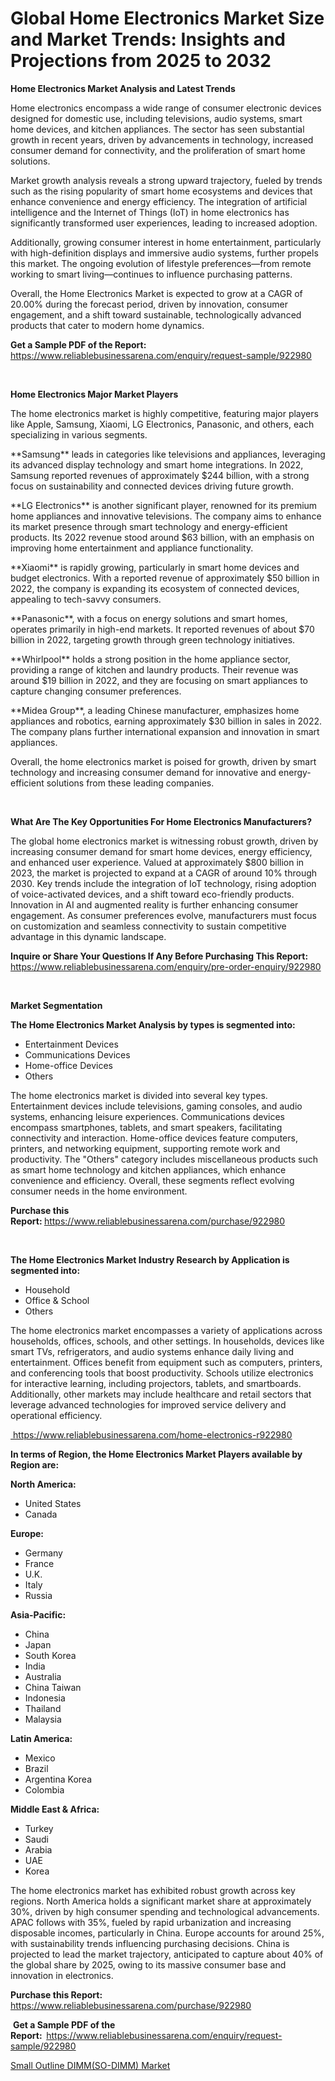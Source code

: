 <p><h1>Global Home Electronics Market Size and Market Trends: Insights and Projections from 2025 to 2032</h1></p><p><strong>Home Electronics Market Analysis and Latest Trends</strong></p>
<p><p>Home electronics encompass a wide range of consumer electronic devices designed for domestic use, including televisions, audio systems, smart home devices, and kitchen appliances. The sector has seen substantial growth in recent years, driven by advancements in technology, increased consumer demand for connectivity, and the proliferation of smart home solutions. </p><p>Market growth analysis reveals a strong upward trajectory, fueled by trends such as the rising popularity of smart home ecosystems and devices that enhance convenience and energy efficiency. The integration of artificial intelligence and the Internet of Things (IoT) in home electronics has significantly transformed user experiences, leading to increased adoption. </p><p>Additionally, growing consumer interest in home entertainment, particularly with high-definition displays and immersive audio systems, further propels this market. The ongoing evolution of lifestyle preferences—from remote working to smart living—continues to influence purchasing patterns. </p><p>Overall, the Home Electronics Market is expected to grow at a CAGR of 20.00% during the forecast period, driven by innovation, consumer engagement, and a shift toward sustainable, technologically advanced products that cater to modern home dynamics.</p></p>
<p><strong>Get a Sample PDF of the Report:&nbsp;</strong> <a href="https://www.reliablebusinessarena.com/enquiry/request-sample/922980?utm_campaign=1841&utm_medium=2&utm_source=Github&utm_content=ia&utm_term=04042025&utm_id=home-electronics">https://www.reliablebusinessarena.com/enquiry/request-sample/922980</a></p>
<p>&nbsp;</p>
<p><strong>Home Electronics Major Market Players</strong></p>
<p><p>The home electronics market is highly competitive, featuring major players like Apple, Samsung, Xiaomi, LG Electronics, Panasonic, and others, each specializing in various segments. </p><p>**Samsung** leads in categories like televisions and appliances, leveraging its advanced display technology and smart home integrations. In 2022, Samsung reported revenues of approximately $244 billion, with a strong focus on sustainability and connected devices driving future growth.</p><p>**LG Electronics** is another significant player, renowned for its premium home appliances and innovative televisions. The company aims to enhance its market presence through smart technology and energy-efficient products. Its 2022 revenue stood around $63 billion, with an emphasis on improving home entertainment and appliance functionality.</p><p>**Xiaomi** is rapidly growing, particularly in smart home devices and budget electronics. With a reported revenue of approximately $50 billion in 2022, the company is expanding its ecosystem of connected devices, appealing to tech-savvy consumers. </p><p>**Panasonic**, with a focus on energy solutions and smart homes, operates primarily in high-end markets. It reported revenues of about $70 billion in 2022, targeting growth through green technology initiatives. </p><p>**Whirlpool** holds a strong position in the home appliance sector, providing a range of kitchen and laundry products. Their revenue was around $19 billion in 2022, and they are focusing on smart appliances to capture changing consumer preferences.</p><p>**Midea Group**, a leading Chinese manufacturer, emphasizes home appliances and robotics, earning approximately $30 billion in sales in 2022. The company plans further international expansion and innovation in smart appliances.</p><p>Overall, the home electronics market is poised for growth, driven by smart technology and increasing consumer demand for innovative and energy-efficient solutions from these leading companies.</p></p>
<p>&nbsp;</p>
<p><strong>What Are The Key Opportunities For Home Electronics Manufacturers?</strong></p>
<p><p>The global home electronics market is witnessing robust growth, driven by increasing consumer demand for smart home devices, energy efficiency, and enhanced user experience. Valued at approximately $800 billion in 2023, the market is projected to expand at a CAGR of around 10% through 2030. Key trends include the integration of IoT technology, rising adoption of voice-activated devices, and a shift toward eco-friendly products. Innovation in AI and augmented reality is further enhancing consumer engagement. As consumer preferences evolve, manufacturers must focus on customization and seamless connectivity to sustain competitive advantage in this dynamic landscape.</p></p>
<p><strong>Inquire or Share Your Questions If Any Before Purchasing This Report:</strong> <a href="https://www.reliablebusinessarena.com/enquiry/pre-order-enquiry/922980?utm_campaign=1841&utm_medium=2&utm_source=Github&utm_content=ia&utm_term=04042025&utm_id=home-electronics">https://www.reliablebusinessarena.com/enquiry/pre-order-enquiry/922980</a></p>
<p>&nbsp;</p>
<p><strong>Market Segmentation</strong></p>
<p><strong>The Home Electronics Market Analysis by types is segmented into:</strong></p>
<p><ul><li>Entertainment Devices</li><li>Communications Devices</li><li>Home-office Devices</li><li>Others</li></ul></p>
<p><p>The home electronics market is divided into several key types. Entertainment devices include televisions, gaming consoles, and audio systems, enhancing leisure experiences. Communications devices encompass smartphones, tablets, and smart speakers, facilitating connectivity and interaction. Home-office devices feature computers, printers, and networking equipment, supporting remote work and productivity. The "Others" category includes miscellaneous products such as smart home technology and kitchen appliances, which enhance convenience and efficiency. Overall, these segments reflect evolving consumer needs in the home environment.</p></p>
<p><strong>Purchase this Report:&nbsp;</strong><a href="https://www.reliablebusinessarena.com/purchase/922980?utm_campaign=1841&utm_medium=2&utm_source=Github&utm_content=ia&utm_term=04042025&utm_id=home-electronics">https://www.reliablebusinessarena.com/purchase/922980</a></p>
<p>&nbsp;</p>
<p><strong>The Home Electronics Market Industry Research by Application is segmented into:</strong></p>
<p><ul><li>Household</li><li>Office & School</li><li>Others</li></ul></p>
<p><p>The home electronics market encompasses a variety of applications across households, offices, schools, and other settings. In households, devices like smart TVs, refrigerators, and audio systems enhance daily living and entertainment. Offices benefit from equipment such as computers, printers, and conferencing tools that boost productivity. Schools utilize electronics for interactive learning, including projectors, tablets, and smartboards. Additionally, other markets may include healthcare and retail sectors that leverage advanced technologies for improved service delivery and operational efficiency.</p></p>
<p><a href="https://www.reliablebusinessarena.com/home-electronics-r922980?utm_campaign=1841&utm_medium=2&utm_source=Github&utm_content=ia&utm_term=04042025&utm_id=home-electronics">&nbsp;https://www.reliablebusinessarena.com/home-electronics-r922980</a></p>
<p><strong>In terms of Region, the Home Electronics Market Players available by Region are:</strong></p>
<p>
    <p> <strong> North America: </strong>
        <ul>
            <li>United States</li>
            <li>Canada</li>
        </ul>
        </p> 
    <p> <strong> Europe: </strong>
        <ul>
            <li>Germany</li>
            <li>France</li>
            <li>U.K.</li>
            <li>Italy</li>
            <li>Russia</li>
        </ul>
        </p> 
    <p> <strong> Asia-Pacific: </strong>
        <ul>
            <li>China</li>
            <li>Japan</li>
            <li>South Korea</li>
            <li>India</li>
            <li>Australia</li>
            <li>China Taiwan</li>
            <li>Indonesia</li>
            <li>Thailand</li>
            <li>Malaysia</li>
        </ul>
        </p> 
    <p> <strong> Latin America: </strong>
        <ul>
            <li>Mexico</li>
            <li>Brazil</li>
            <li>Argentina Korea</li>
            <li>Colombia</li>
        </ul>
        </p> 
    <p> <strong> Middle East & Africa: </strong>
        <ul>
            <li>Turkey</li>
            <li>Saudi</li>
            <li>Arabia</li>
            <li>UAE</li>
            <li>Korea</li>
        </ul>
    </p>
    </p>
<p><p>The home electronics market has exhibited robust growth across key regions. North America holds a significant market share at approximately 30%, driven by high consumer spending and technological advancements. APAC follows with 35%, fueled by rapid urbanization and increasing disposable incomes, particularly in China. Europe accounts for around 25%, with sustainability trends influencing purchasing decisions. China is projected to lead the market trajectory, anticipated to capture about 40% of the global share by 2025, owing to its massive consumer base and innovation in electronics.</p></p>
<p><strong>Purchase this Report: </strong><a href="https://www.reliablebusinessarena.com/purchase/922980?utm_campaign=1841&utm_medium=2&utm_source=Github&utm_content=ia&utm_term=04042025&utm_id=home-electronics">https://www.reliablebusinessarena.com/purchase/922980</a></p>
<p>&nbsp;<strong>Get a Sample PDF of the Report:&nbsp;&nbsp;</strong><a href="https://www.reliablebusinessarena.com/enquiry/request-sample/922980?utm_campaign=1841&utm_medium=2&utm_source=Github&utm_content=ia&utm_term=04042025&utm_id=home-electronics">https://www.reliablebusinessarena.com/enquiry/request-sample/922980</a></p>
<p><strong></strong></p>
<p><p><a href="https://github.com/julyju69/Market-Research-Report-List-6/blob/main/small-outline-dimmso-dimm-market.md?utm_campaign=1841&utm_medium=2&utm_source=Github&utm_content=ia&utm_term=04042025&utm_id=home-electronics">Small Outline DIMM(SO-DIMM) Market</a></p></p>